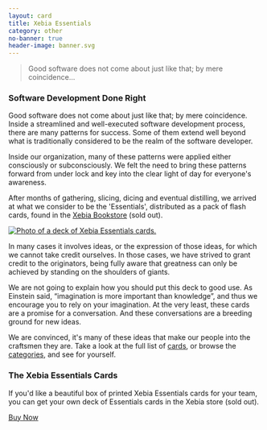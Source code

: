 ```yaml
---
layout: card
title: Xebia Essentials
category: other
no-banner: true
header-image: banner.svg
---
```


> Good software does not come about just like that; by mere coincidence...

### Software Development Done Right

Good software does not come about just like that; by mere coincidence. Inside a streamlined and well-executed software development process, there are many patterns for success. Some of them extend well beyond what is traditionally considered to be the realm of the software developer.

Inside our organization, many of these patterns were applied either consciously or subconsciously. We felt the need to bring these patterns forward from under lock and key into the clear light of day for everyone's awareness.

After months of gathering, slicing, dicing and eventual distilling, we arrived at what we consider to be the 'Essentials', distributed as a pack of flash cards, found in the <a target="_blank" href="http://xebia.com/books/xebia-essentials">Xebia Bookstore</a> (sold out).

[![Photo of a deck of Xebia Essentials cards.](/images/XebiaEssentialsDeck-2nd-ed.jpg)](http://xebia.com/books/xebia-essentials)

In many cases it involves ideas, or the expression of those ideas, for which we cannot take credit ourselves. In those cases, we have strived to grant credit to the originators, being fully aware that greatness can only be achieved by standing on the shoulders of giants.

We are not going to explain how you should put this deck to good use. As Einstein said, “imagination is more important than knowledge”, and thus we encourage you to rely on your imagination. At the very least, these cards are a promise for a conversation. And these conversations are a breeding ground for new ideas.

We are convinced, it's many of these ideas that make our people into the craftsmen they are. Take a look at the full list of [cards](/cards/), or browse the [categories](/categories/), and see for yourself.

### The Xebia Essentials Cards

If you'd like a beautiful box of printed Xebia Essentials cards for your team, you can get your own deck of Essentials cards in the Xebia store (sold out).

<a href="http://xebia.com/books/xebia-essentials?utm_source=footer&amp;utm_medium=web&amp;utm_campaign=essentials" class="button">Buy Now</a>
